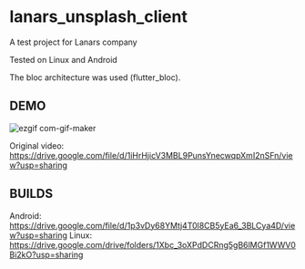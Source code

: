 # lanars_unsplash_client

A test project for Lanars company

Tested on Linux and Android

The bloc architecture was used (flutter_bloc).

## DEMO

![ezgif com-gif-maker](https://user-images.githubusercontent.com/40543856/120073768-6a902a80-c0a2-11eb-97a8-ce6b51ec235f.gif)

Original video: https://drive.google.com/file/d/1iHrHjicV3MBL9PunsYnecwqpXmI2nSFn/view?usp=sharing

## BUILDS

Android: https://drive.google.com/file/d/1p3vDy68YMtj4T0l8CB5yEa6_3BLCya4D/view?usp=sharing
Linux: https://drive.google.com/drive/folders/1Xbc_3oXPdDCRng5gB6lMGf1WWV0Bi2kO?usp=sharing
